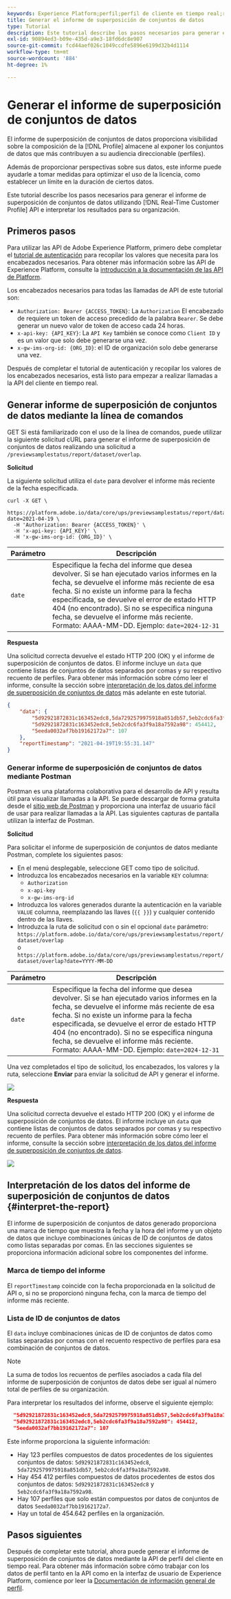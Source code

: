```yaml
---
keywords: Experience Platform;perfil;perfil de cliente en tiempo real;resolución de problemas;API;informes;informe de superposición de conjuntos de datos;datos de perfil
title: Generar el informe de superposición de conjuntos de datos
type: Tutorial
description: Este tutorial describe los pasos necesarios para generar el informe de superposición de conjuntos de datos mediante la API de perfil del cliente en tiempo real.
exl-id: 90894ed3-b09e-435d-a9e3-18fd6dc8e907
source-git-commit: fcd44aef026c1049ccdfe5896e6199d32b4d1114
workflow-type: tm+mt
source-wordcount: '884'
ht-degree: 1%

---
```


# Generar el informe de superposición de conjuntos de datos

El informe de superposición de conjuntos de datos proporciona visibilidad sobre la composición de la [!DNL Profile] almacene al exponer los conjuntos de datos que más contribuyen a su audiencia direccionable (perfiles).

Además de proporcionar perspectivas sobre sus datos, este informe puede ayudarle a tomar medidas para optimizar el uso de la licencia, como establecer un límite en la duración de ciertos datos.

Este tutorial describe los pasos necesarios para generar el informe de superposición de conjuntos de datos utilizando [!DNL Real-Time Customer Profile] API e interpretar los resultados para su organización.

## Primeros pasos

Para utilizar las API de Adobe Experience Platform, primero debe completar el [tutorial de autenticación](https://www.adobe.com/go/platform-api-authentication-en) para recopilar los valores que necesita para los encabezados necesarios. Para obtener más información sobre las API de Experience Platform, consulte la [introducción a la documentación de las API de Platform](../../landing/api-guide.md).

Los encabezados necesarios para todas las llamadas de API de este tutorial son:

* `Authorization: Bearer {ACCESS_TOKEN}`: La `Authorization` El encabezado de requiere un token de acceso precedido de la palabra `Bearer`. Se debe generar un nuevo valor de token de acceso cada 24 horas.
* `x-api-key: {API_KEY}`: La `API Key` también se conoce como `Client ID` y es un valor que solo debe generarse una vez.
* `x-gw-ims-org-id: {ORG_ID}`: el ID de organización solo debe generarse una vez.

Después de completar el tutorial de autenticación y recopilar los valores de los encabezados necesarios, está listo para empezar a realizar llamadas a la API del cliente en tiempo real.

## Generar informe de superposición de conjuntos de datos mediante la línea de comandos

GET Si está familiarizado con el uso de la línea de comandos, puede utilizar la siguiente solicitud cURL para generar el informe de superposición de conjuntos de datos realizando una solicitud a `/previewsamplestatus/report/dataset/overlap`.

**Solicitud**

La siguiente solicitud utiliza el `date` para devolver el informe más reciente de la fecha especificada.

```shell
curl -X GET \
  https://platform.adobe.io/data/core/ups/previewsamplestatus/report/dataset/overlap?date=2021-04-19 \
  -H 'Authorization: Bearer {ACCESS_TOKEN}' \
  -H 'x-api-key: {API_KEY}' \
  -H 'x-gw-ims-org-id: {ORG_ID}' \
```

| Parámetro | Descripción |
|---|---|
| `date` | Especifique la fecha del informe que desea devolver. Si se han ejecutado varios informes en la fecha, se devuelve el informe más reciente de esa fecha. Si no existe un informe para la fecha especificada, se devuelve el error de estado HTTP 404 (no encontrado). Si no se especifica ninguna fecha, se devuelve el informe más reciente. Formato: AAAA-MM-DD. Ejemplo: `date=2024-12-31` |

**Respuesta**

Una solicitud correcta devuelve el estado HTTP 200 (OK) y el informe de superposición de conjuntos de datos. El informe incluye un `data` que contiene listas de conjuntos de datos separados por comas y su respectivo recuento de perfiles. Para obtener más información sobre cómo leer el informe, consulte la sección sobre [interpretación de los datos del informe de superposición de conjuntos de datos](#interpret-the-report) más adelante en este tutorial.

```json
{
    "data": {
        "5d92921872831c163452edc8,5da7292579975918a851db57,5eb2cdc6fa3f9a18a7592a98": 123,
        "5d92921872831c163452edc8,5eb2cdc6fa3f9a18a7592a98": 454412,
        "5eeda0032af7bb19162172a7": 107
    },
    "reportTimestamp": "2021-04-19T19:55:31.147"
}
```

### Generar informe de superposición de conjuntos de datos mediante Postman

Postman es una plataforma colaborativa para el desarrollo de API y resulta útil para visualizar llamadas a la API. Se puede descargar de forma gratuita desde el [sitio web de Postman](https://www.postman.com) y proporciona una interfaz de usuario fácil de usar para realizar llamadas a la API. Las siguientes capturas de pantalla utilizan la interfaz de Postman.

**Solicitud**

Para solicitar el informe de superposición de conjuntos de datos mediante Postman, complete los siguientes pasos:

* En el menú desplegable, seleccione GET como tipo de solicitud.
* Introduzca los encabezados necesarios en la variable `KEY` columna:
   * `Authorization`
   * `x-api-key`
   * `x-gw-ims-org-id`
* Introduzca los valores generados durante la autenticación en la variable `VALUE` columna, reemplazando las llaves (`{{ }}`) y cualquier contenido dentro de las llaves.
* Introduzca la ruta de solicitud con o sin el opcional `date` parámetro:
   `https://platform.adobe.io/data/core/ups/previewsamplestatus/report/dataset/overlap`\
   o
   `https://platform.adobe.io/data/core/ups/previewsamplestatus/report/dataset/overlap?date=YYYY-MM-DD`

| Parámetro | Descripción |
|---|---|
| `date` | Especifique la fecha del informe que desea devolver. Si se han ejecutado varios informes en la fecha, se devuelve el informe más reciente de esa fecha. Si no existe un informe para la fecha especificada, se devuelve el error de estado HTTP 404 (no encontrado). Si no se especifica ninguna fecha, se devuelve el informe más reciente. <br/>Formato: AAAA-MM-DD. Ejemplo: `date=2024-12-31` |

Una vez completados el tipo de solicitud, los encabezados, los valores y la ruta, seleccione **Enviar** para enviar la solicitud de API y generar el informe.

![](../images/dataset-overlap-report/postman-request.png)

**Respuesta**

Una solicitud correcta devuelve el estado HTTP 200 (OK) y el informe de superposición de conjuntos de datos. El informe incluye un `data` que contiene listas de conjuntos de datos separados por comas y su respectivo recuento de perfiles. Para obtener más información sobre cómo leer el informe, consulte la sección sobre [interpretación de los datos del informe de superposición de conjuntos de datos](#interpret-the-report).

![](../images/dataset-overlap-report/postman-response.png)

## Interpretación de los datos del informe de superposición de conjuntos de datos {#interpret-the-report}

El informe de superposición de conjuntos de datos generado proporciona una marca de tiempo que muestra la fecha y la hora del informe y un objeto de datos que incluye combinaciones únicas de ID de conjuntos de datos como listas separadas por comas. En las secciones siguientes se proporciona información adicional sobre los componentes del informe.

### Marca de tiempo del informe

El `reportTimestamp` coincide con la fecha proporcionada en la solicitud de API o, si no se proporcionó ninguna fecha, con la marca de tiempo del informe más reciente.

### Lista de ID de conjuntos de datos

El `data` incluye combinaciones únicas de ID de conjuntos de datos como listas separadas por comas con el recuento respectivo de perfiles para esa combinación de conjuntos de datos.

>[!NOTE]
>
>La suma de todos los recuentos de perfiles asociados a cada fila del informe de superposición de conjuntos de datos debe ser igual al número total de perfiles de su organización.

Para interpretar los resultados del informe, observe el siguiente ejemplo:

```json
  "5d92921872831c163452edc8,5da7292579975918a851db57,5eb2cdc6fa3f9a18a7592a98": 123,
  "5d92921872831c163452edc8,5eb2cdc6fa3f9a18a7592a98": 454412,
  "5eeda0032af7bb19162172a7": 107
```

Este informe proporciona la siguiente información:

* Hay 123 perfiles compuestos de datos procedentes de los siguientes conjuntos de datos: `5d92921872831c163452edc8`, `5da7292579975918a851db57`, `5eb2cdc6fa3f9a18a7592a98`.
* Hay 454 412 perfiles compuestos de datos procedentes de estos dos conjuntos de datos: `5d92921872831c163452edc8` y `5eb2cdc6fa3f9a18a7592a98`.
* Hay 107 perfiles que solo están compuestos por datos de conjuntos de datos `5eeda0032af7bb19162172a7`.
* Hay un total de 454.642 perfiles en la organización.

## Pasos siguientes

Después de completar este tutorial, ahora puede generar el informe de superposición de conjuntos de datos mediante la API de perfil del cliente en tiempo real. Para obtener más información sobre cómo trabajar con los datos de perfil tanto en la API como en la interfaz de usuario de Experience Platform, comience por leer la [Documentación de información general de perfil](../home.md).
